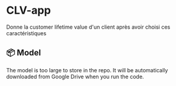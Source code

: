 # CLV-app
Donne la customer lifetime value d'un client après avoir choisi ces caractéristiques

## 📦 Model
The model is too large to store in the repo. It will be automatically downloaded from Google Drive when you run the code.
